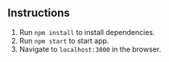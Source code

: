 ## Instructions
1. Run `npm install` to install dependencies.
2. Run `npm start` to start app.
2. Navigate to `localhost:3000` in the browser.